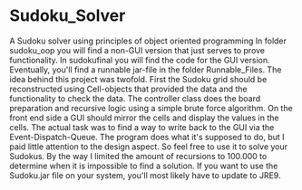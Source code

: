 # Sudoku_Solver
A Sudoku solver using principles of object oriented programming
In folder sudoku_oop you will find a non-GUI version that just serves to prove functionality.
In sudokufinal you will find the code for the GUI version.
Eventually, you'll find a runnable jar-file in the folder Runnable_Files.
The idea behind this project was twofold. First the Sudoku grid should be reconstructed using Cell-objects that provided the 
data and the functionality to check the data. The controller class does the board preparation and recursive logic using a simple
brute force algorithm. On the front end side a GUI should mirror the cells and display the values in the cells. 
The actual task was to find a way to write back to the GUI via the Event-Dispatch-Queue. The program does what it's supposed to do,
but I paid little attention to the design aspect. So feel free to use it to solve your Sudokus. 
By the way I limited the amount of recursions to 100.000 to determine when it is impossible to find a solution.
If you want to use the Sudoku.jar file on your system, you'll most likely have to update to JRE9.
